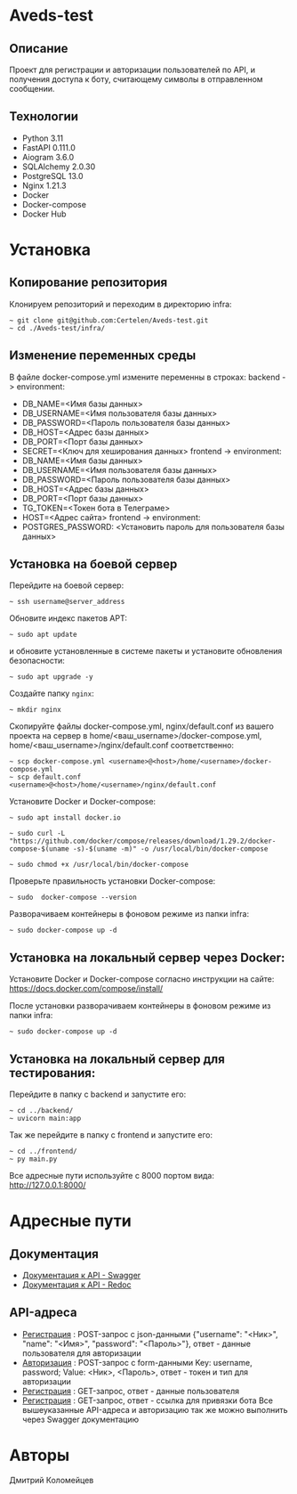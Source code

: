 # Aveds-test
## Описание
Проект для регистрации и авторизации пользователей по API, и получения доступа к боту, считающему символы в отправленном сообщении.

## Технологии
- Python 3.11
- FastAPI 0.111.0
- Aiogram 3.6.0
- SQLAlchemy 2.0.30
- PostgreSQL 13.0
- Nginx 1.21.3
- Docker
- Docker-compose
- Docker Hub

# Установка
## Копирование репозитория
Клонируем репозиторий и переходим в директорию infra:
```
~ git clone git@github.com:Certelen/Aveds-test.git
~ cd ./Aveds-test/infra/
```

## Изменение переменных среды
В файле docker-compose.yml измените переменны в строках:
backend -> environment:
- DB_NAME=<Имя базы данных>
- DB_USERNAME=<Имя пользователя базы данных>
- DB_PASSWORD=<Пароль пользователя базы данных>
- DB_HOST=<Адрес базы данных>
- DB_PORT=<Порт базы данных>
- SECRET=<Ключ для хеширования данных>
frontend -> environment:
- DB_NAME=<Имя базы данных>
- DB_USERNAME=<Имя пользователя базы данных>
- DB_PASSWORD=<Пароль пользователя базы данных>
- DB_HOST=<Адрес базы данных>
- DB_PORT=<Порт базы данных>
- TG_TOKEN=<Токен бота в Телеграме>
- HOST=<Адрес сайта>
frontend -> environment:
- POSTGRES_PASSWORD: <Установить пароль для пользователя базы данных>

## Установка на боевой сервер
Перейдите на боевой сервер:
```
~ ssh username@server_address
```
Обновите индекс пакетов APT:
```
~ sudo apt update
```
и обновите установленные в системе пакеты и установите обновления безопасности:
```
~ sudo apt upgrade -y
```
Создайте папку `nginx`:
```
~ mkdir nginx
``` 
Скопируйте файлы docker-compose.yml, nginx/default.conf из вашего проекта на сервер в home/<ваш_username>/docker-compose.yml, home/<ваш_username>/nginx/default.conf соответственно:
```
~ scp docker-compose.yml <username>@<host>/home/<username>/docker-compose.yml
~ scp default.conf <username>@<host>/home/<username>/nginx/default.conf
```
Установите Docker и Docker-compose:
```
~ sudo apt install docker.io
```
```
~ sudo curl -L "https://github.com/docker/compose/releases/download/1.29.2/docker-compose-$(uname -s)-$(uname -m)" -o /usr/local/bin/docker-compose
```
```
~ sudo chmod +x /usr/local/bin/docker-compose
```
Проверьте правильность установки Docker-compose:
```
~ sudo  docker-compose --version
```
Разворачиваем контейнеры в фоновом режиме из папки infra:
```
~ sudo docker-compose up -d
```

## Установка на локальный сервер через Docker:
Установите Docker и Docker-compose согласно инструкции на сайте:
https://docs.docker.com/compose/install/


После установки разворачиваем контейнеры в фоновом режиме из папки infra:
```
~ sudo docker-compose up -d
```

## Установка на локальный сервер для тестирования:
Перейдите в папку с backend и запустите его:
```
~ cd ../backend/
~ uvicorn main:app 
```
Так же перейдите в папку с frontend и запустите его:
```
~ cd ../frontend/
~ py main.py
```
Все адресные пути используйте с 8000 портом вида: http://127.0.0.1:8000/

# Адресные пути
## Документация
- [Документация к API - Swagger](http://127.0.0.1/)
- [Документация к API - Redoc](http://127.0.0.1/redoc)
## API-адреса
- [Регистрация](http://127.0.0.1/user) : POST-запрос с json-данными {"username": "<Ник>", "name": "<Имя>", "password": "<Пароль>"}, ответ - данные пользователя для авторизации
- [Авторизация](http://127.0.0.1/token) : POST-запрос с form-данными Key: username, password; Value: <Ник>, <Пароль>, ответ - токен и тип для авторизации
- [Регистрация](http://127.0.0.1/user) : GET-запрос, ответ - данные пользователя
- [Регистрация](http://127.0.0.1/tg_link) : GET-запрос, ответ - ссылка для привязки бота
Все вышеуказанные API-адреса и авторизацию так же можно выполнить через Swagger документацию
# Авторы
Дмитрий Коломейцев
